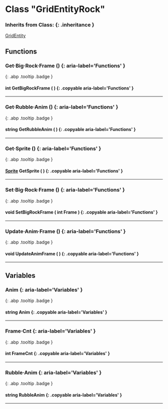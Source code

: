 # Class "GridEntityRock"
### Inherits from Class: {: .inheritance }
[GridEntity](GridEntity.md)
## Functions
### Get·Big·Rock·Frame () {: aria-label='Functions' }
[ ](#){: .abp .tooltip .badge }
#### int GetBigRockFrame ( ) {: .copyable aria-label='Functions' }

___ 
### Get·Rubble·Anim () {: aria-label='Functions' }
[ ](#){: .abp .tooltip .badge }
#### string GetRubbleAnim ( ) {: .copyable aria-label='Functions' }

___ 
### Get·Sprite () {: aria-label='Functions' }
[ ](#){: .abp .tooltip .badge }
#### [Sprite](../Sprite) GetSprite ( ) {: .copyable aria-label='Functions' }

___ 
### Set·Big·Rock·Frame () {: aria-label='Functions' }
[ ](#){: .abp .tooltip .badge }
#### void SetBigRockFrame ( int Frame ) {: .copyable aria-label='Functions' }

___ 
### Update·Anim·Frame () {: aria-label='Functions' }
[ ](#){: .abp .tooltip .badge }
#### void UpdateAnimFrame ( ) {: .copyable aria-label='Functions' }

___ 
## Variables
### Anim {: aria-label='Variables' }
[ ](#){: .abp .tooltip .badge }
#### string Anim  {: .copyable aria-label='Variables' }

___ 
### Frame·Cnt {: aria-label='Variables' }
[ ](#){: .abp .tooltip .badge }
#### int FrameCnt  {: .copyable aria-label='Variables' }

___ 
### Rubble·Anim {: aria-label='Variables' }
[ ](#){: .abp .tooltip .badge }
#### string RubbleAnim  {: .copyable aria-label='Variables' }

___ 
